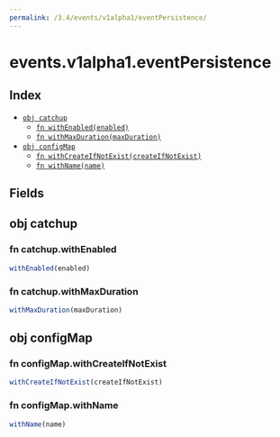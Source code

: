 ```yaml
---
permalink: /3.4/events/v1alpha1/eventPersistence/
---
```


# events.v1alpha1.eventPersistence



## Index

* [`obj catchup`](#obj-catchup)
  * [`fn withEnabled(enabled)`](#fn-catchupwithenabled)
  * [`fn withMaxDuration(maxDuration)`](#fn-catchupwithmaxduration)
* [`obj configMap`](#obj-configmap)
  * [`fn withCreateIfNotExist(createIfNotExist)`](#fn-configmapwithcreateifnotexist)
  * [`fn withName(name)`](#fn-configmapwithname)

## Fields

## obj catchup



### fn catchup.withEnabled

```ts
withEnabled(enabled)
```



### fn catchup.withMaxDuration

```ts
withMaxDuration(maxDuration)
```



## obj configMap



### fn configMap.withCreateIfNotExist

```ts
withCreateIfNotExist(createIfNotExist)
```



### fn configMap.withName

```ts
withName(name)
```

